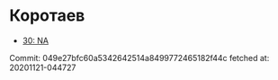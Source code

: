 # Коротаев
- [30: NA](30.md)

Commit: 049e27bfc60a5342642514a8499772465182f44c
 fetched at: 20201121-044727
